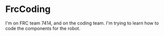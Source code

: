 # FrcCoding
I'm on FRC team 7414, and on the coding team. I'm trying to learn how to code the components for the robot.
